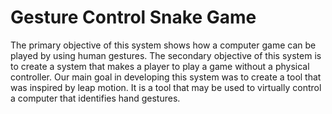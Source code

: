 # Gesture Control Snake Game

The primary objective of this system shows how a computer game can be played by using human gestures. The secondary objective of this system is to create a system that makes a player to play a game without a physical controller. Our main goal in developing this system was to create a tool that was inspired by leap motion. It is a tool that may be used to virtually control a computer that identifies hand gestures.
